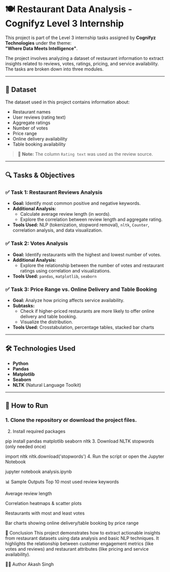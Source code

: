# 🍽️ Restaurant Data Analysis - Cognifyz Level 3 Internship

This project is part of the Level 3 internship tasks assigned by **Cognifyz Technologies** under the theme:  
**"Where Data Meets Intelligence"**.

The project involves analyzing a dataset of restaurant information to extract insights related to reviews, votes, ratings, pricing, and service availability. The tasks are broken down into three modules.

---

## 📁 Dataset

The dataset used in this project contains information about:
- Restaurant names
- User reviews (rating text)
- Aggregate ratings
- Number of votes
- Price range
- Online delivery availability
- Table booking availability

> 📌 **Note:** The column `Rating text` was used as the review source.

---

## 🔍 Tasks & Objectives

### ✅ Task 1: Restaurant Reviews Analysis
- **Goal:** Identify most common positive and negative keywords.
- **Additional Analysis:**
  - Calculate average review length (in words).
  - Explore the correlation between review length and aggregate rating.
- **Tools Used:** NLP (tokenization, stopword removal), `nltk`, `Counter`, correlation analysis, and data visualization.

### ✅ Task 2: Votes Analysis
- **Goal:** Identify restaurants with the highest and lowest number of votes.
- **Additional Analysis:**
  - Explore the relationship between the number of votes and restaurant ratings using correlation and visualizations.
- **Tools Used:** `pandas`, `matplotlib`, `seaborn`

### ✅ Task 3: Price Range vs. Online Delivery and Table Booking
- **Goal:** Analyze how pricing affects service availability.
- **Subtasks:**
  - Check if higher-priced restaurants are more likely to offer online delivery and table booking.
  - Visualize the distribution.
- **Tools Used:** Crosstabulation, percentage tables, stacked bar charts

---

## 🛠️ Technologies Used

- **Python**
- **Pandas**
- **Matplotlib**
- **Seaborn**
- **NLTK** (Natural Language Toolkit)

---

## 🚀 How to Run

### 1. Clone the repository or download the project files.


2. Install required packages

pip install pandas matplotlib seaborn nltk
3. Download NLTK stopwords (only needed once)

import nltk
nltk.download('stopwords')
4. Run the script or open the Jupyter Notebook

jupyter notebook analysis.ipynb

📊 Sample Outputs
Top 10 most used review keywords

Average review length

Correlation heatmaps & scatter plots

Restaurants with most and least votes

Bar charts showing online delivery/table booking by price range

📌 Conclusion
This project demonstrates how to extract actionable insights from restaurant datasets using data analysis and basic NLP techniques. It highlights the relationship between customer engagement metrics (like votes and reviews) and restaurant attributes (like pricing and service availability).

🙋‍♂️ Author
Akash Singh

